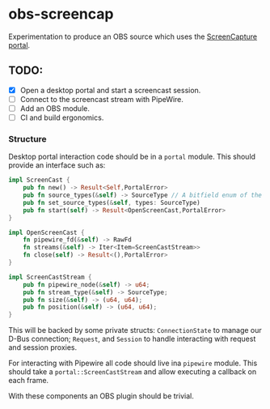 # obs-screencap

Experimentation to produce an OBS source which uses the [ScreenCapture portal](https://flatpak.github.io/xdg-desktop-portal/portal-docs.html#gdbus-org.freedesktop.portal.ScreenCast).

## TODO:

 * [x] Open a desktop portal and start a screencast session.
 * [ ] Connect to the screencast stream with PipeWire.
 * [ ] Add an OBS module.
 * [ ] CI and build ergonomics.

### Structure

Desktop portal interaction code should be in a `portal` module. This should provide an interface such as:

```rust
impl ScreenCast {
    pub fn new() -> Result<Self,PortalError>
    pub fn source_types(&self) -> SourceType // A bitfield enum of the types
    pub fn set_source_types(&self, types: SourceType)
    pub fn start(self) -> Result<OpenScreenCast,PortalError>
}

impl OpenScreenCast {
    fn pipewire_fd(&self) -> RawFd
    fn streams(&self) -> Iter<Item=ScreenCastStream>>
    fn close(self) -> Result<(),PortalError>
}

impl ScreenCastStream {
    pub fn pipewire_node(&self) -> u64;
    pub fn stream_type(&self) -> SourceType;
    pub fn size(&self) -> (u64, u64);
    pub fn position(&self) -> (u64, u64);
}
```

This will be backed by some private structs: `ConnectionState` to manage our D-Bus connection; `Request`, and `Session` to handle interacting with request and session proxies.

For interacting with Pipewire all code should live ina `pipewire` module. This
should take a `portal::ScreenCastStream` and allow executing a callback on
each frame.

With these components an OBS plugin should be trivial.